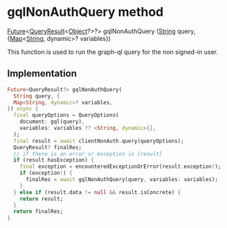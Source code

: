 


# gqlNonAuthQuery method








[Future](https://api.flutter.dev/flutter/dart-async/Future-class.html)&lt;[QueryResult](https://pub.dev/documentation/graphql/5.1.3/graphql/QueryResult-class.html)&lt;[Object](https://api.flutter.dev/flutter/dart-core/Object-class.html)?>?> gqlNonAuthQuery
([String](https://api.flutter.dev/flutter/dart-core/String-class.html) query, {[Map](https://api.flutter.dev/flutter/dart-core/Map-class.html)&lt;[String](https://api.flutter.dev/flutter/dart-core/String-class.html), dynamic>? variables})





<p>This function is used to run the graph-ql query for the non signed-in user.</p>



## Implementation

```dart
Future<QueryResult?> gqlNonAuthQuery(
  String query, {
  Map<String, dynamic>? variables,
}) async {
  final queryOptions = QueryOptions(
    document: gql(query),
    variables: variables ?? <String, dynamic>{},
  );
  final result = await clientNonAuth.query(queryOptions);
  QueryResult? finalRes;
  // if there is an error or exception in [result]
  if (result.hasException) {
    final exception = encounteredExceptionOrError(result.exception!);
    if (exception!) {
      finalRes = await gqlNonAuthQuery(query, variables: variables);
    }
  } else if (result.data != null && result.isConcrete) {
    return result;
  }
  return finalRes;
}
```








